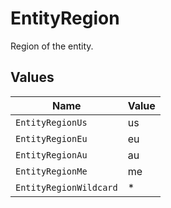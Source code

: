 # EntityRegion

Region of the entity.


## Values

| Name                   | Value                  |
| ---------------------- | ---------------------- |
| `EntityRegionUs`       | us                     |
| `EntityRegionEu`       | eu                     |
| `EntityRegionAu`       | au                     |
| `EntityRegionMe`       | me                     |
| `EntityRegionWildcard` | *                      |